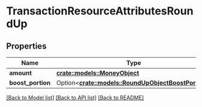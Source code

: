# TransactionResourceAttributesRoundUp

## Properties

Name | Type | Description | Notes
------------ | ------------- | ------------- | -------------
**amount** | [**crate::models::MoneyObject**](MoneyObject.md) |  | 
**boost_portion** | Option<[**crate::models::RoundUpObjectBoostPortion**](RoundUpObject_boostPortion.md)> |  | 

[[Back to Model list]](../README.md#documentation-for-models) [[Back to API list]](../README.md#documentation-for-api-endpoints) [[Back to README]](../README.md)


